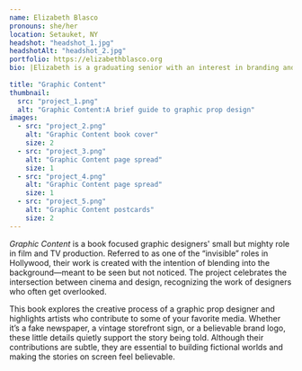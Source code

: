 ```yaml
---
name: Elizabeth Blasco
pronouns: she/her
location: Setauket, NY
headshot: "headshot_1.jpg"
headshotAlt: "headshot_2.jpg"
portfolio: https://elizabethblasco.org
bio: |Elizabeth is a graduating senior with an interest in branding and marketing, and a newfound interest in CAD and digital design. She loves music, movies, and spending time with her friends and family.
  
title: "Graphic Content"
thumbnail:
  src: "project_1.png"
  alt: "Graphic Content:A brief guide to graphic prop design"
images:
  - src: "project_2.png"
    alt: "Graphic Content book cover"
    size: 2
  - src: "project_3.png"
    alt: "Graphic Content page spread"
    size: 1
  - src: "project_4.png"
    alt: "Graphic Content page spread"
    size: 1
  - src: "project_5.png"
    alt: "Graphic Content postcards"
    size: 2
---
```


_Graphic Content_ is a book focused graphic designers' small but mighty role in film and TV production. Referred to as one of the “invisible” roles in Hollywood, their work is created with the intention of blending into the background—meant to be seen but not noticed. The project celebrates the intersection between cinema and design, recognizing the work of designers who often get overlooked. 

This book explores the creative process of a graphic prop designer and highlights artists who contribute to some of your favorite media. Whether it’s a fake newspaper, a vintage storefront sign, or a believable brand logo, these little details quietly support the story being told. Although their contributions are subtle, they are essential to building fictional worlds and making the stories on screen feel believable. 
